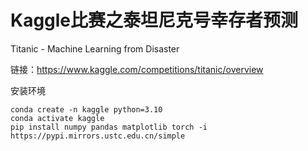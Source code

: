 # Kaggle比赛之泰坦尼克号幸存者预测

Titanic - Machine Learning from Disaster

链接：https://www.kaggle.com/competitions/titanic/overview

安装环境
```
conda create -n kaggle python=3.10
conda activate kaggle
pip install numpy pandas matplotlib torch -i https://pypi.mirrors.ustc.edu.cn/simple
```